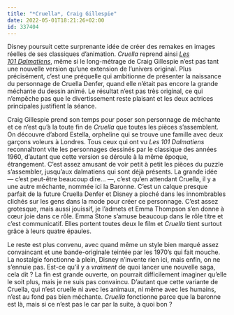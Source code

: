 ```yaml
---
title: "*Cruella*, Craig Gillespie"
date: 2022-05-01T18:21:26+02:00
id: 337404 
---
```


Disney poursuit cette surprenante idée de créer des remakes en images réelles de ses classiques d’animation. *Cruella* reprend ainsi [*Les 101 Dalmatiens*](https://voiretmanger.fr/101-dalmatiens-geronimi-luske-reitherman/), même si le long-métrage de Craig Gillespie n’est pas tant une nouvelle version qu’une extension de l’univers original. Plus précisément, c’est une préquelle qui ambitionne de présenter la naissance du personnage de Cruella Denfer, quand elle n’était pas encore la grande méchante du dessin animé. Le résultat n’est pas très original, ce qui n’empêche pas que le divertissement reste plaisant et les deux actrices principales justifient la séance.

Craig Gillespie prend son temps pour poser son personnage de méchante et ce n’est qu’à la toute fin de *Cruella* que toutes les pièces s’assemblent. On découvre d’abord Estella, orpheline qui se trouve une famille avec deux garçons voleurs à Londres. Tous ceux qui ont vu *Les 101 Dalmatiens* reconnaîtront vite les personnages dessinés par le classique des années 1960, d’autant que cette version se déroule à la même époque, étrangement. C’est assez amusant de voir petit à petit les pièces du puzzle s’assembler, jusqu’aux dalmatiens qui sont déjà présents. La grande idée — c’est peut-être beaucoup dire… —, c’est qu’en attendant Cruella, il y a une autre méchante, nommée ici la Baronne. C’est un calque presque parfait de la future Cruella Denfer et Disney a pioché dans les innombrables clichés sur les gens dans la mode pour créer ce personnage. C’est assez grotesque, mais aussi jouissif, je l’admets et Emma Thompson s’en donne à cœur joie dans ce rôle. Emma Stone s’amuse beaucoup dans le rôle titre et c’est communicatif. Elles portent toutes deux le film et *Cruella* tient surtout grâce à leurs quatre épaules.

Le reste est plus convenu, avec quand même un style bien marqué assez convaincant et une bande-originale teintée par les 1970’s qui fait mouche. La nostalgie fonctionne à plein, Disney n’invente rien ici, mais enfin, on ne s’ennuie pas. Est-ce qu’il y a *vraiment* de quoi lancer une nouvelle saga, cela dit ? La fin est grande ouverte, on pourrait difficilement imaginer qu’elle le soit plus, mais je ne suis pas convaincu. D’autant que cette variante de Cruella, qui n’est cruelle ni avec les animaux, ni même avec les humains, n’est au fond pas bien méchante. *Cruella* fonctionne parce que la baronne est là, mais si ce n’est pas le car par la suite, à quoi bon ?
